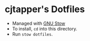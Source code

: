 # cjtapper's Dotfiles

- Managed with [GNU Stow](https://www.gnu.org/software/stow)
- To install, `cd` into this directory.
- Run `stow dotfiles`.
